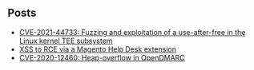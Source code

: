 ## Posts

- [CVE-2021-44733: Fuzzing and exploitation of a use-after-free in the Linux kernel TEE subsystem](https://github.com/pjlantz/optee-qemu/blob/main/README.md) 
- [XSS to RCE via a Magento Help Desk extension](https://github.com/pjlantz/findings/blob/main/helpdesk.md)
- [CVE-2020-12460: Heap-overflow in OpenDMARC](https://github.com/pjlantz/findings/blob/main/opendmarc.md)

